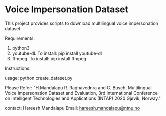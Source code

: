 # Voice Impersonation Dataset

This project provides scripts to download multilingual voice impersonation dataset

Requirements:

1. python3  
2. youtube-dl. To install: pip install youtube-dl
3. ffmpeg. To install: pip install ffmpeg

Instructions:

usage: python create_dataset.py


Please Refer: "H.Mandalapu R. Raghavednra and C. Busch, Multilingual Voice Impersonation Dataset and Evaluation, 3rd International Conference on Intelligent Technologies and Applications (INTAP) 2020 Gjøvik, Norway."

contact: 
Hareesh Mandalapu
Email: hareesh.mandalapu@ntnu.no
